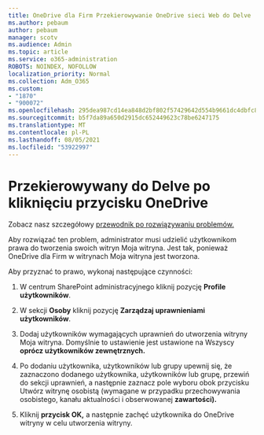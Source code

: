 ```yaml
---
title: OneDrive dla Firm Przekierowywanie OneDrive sieci Web do Delve
ms.author: pebaum
author: pebaum
manager: scotv
ms.audience: Admin
ms.topic: article
ms.service: o365-administration
ROBOTS: NOINDEX, NOFOLLOW
localization_priority: Normal
ms.collection: Adm_O365
ms.custom:
- "1870"
- "900072"
ms.openlocfilehash: 295dea987cd14ea848d2bf802f57429642d554b9661dc4dbfc805a447b7d0ede
ms.sourcegitcommit: b5f7da89a650d2915dc652449623c78be6247175
ms.translationtype: MT
ms.contentlocale: pl-PL
ms.lasthandoff: 08/05/2021
ms.locfileid: "53922997"
---
```

# <a name="redirected-to-delve-after-you-click-onedrive"></a>Przekierowywany do Delve po kliknięciu przycisku OneDrive

Zobacz nasz szczegółowy [przewodnik po rozwiązywaniu problemów.](https://docs.microsoft.com/sharepoint/support/sites/troubleshooting-guide-for-sites-stopped-at-provisioning)

Aby rozwiązać ten problem, administrator musi udzielić użytkownikom prawa do tworzenia swoich witryn Moja witryna. Jest tak, ponieważ OneDrive dla Firm w witrynach Moja witryna jest tworzona.

Aby przyznać to prawo, wykonaj następujące czynności:

1. W centrum SharePoint administracyjnego kliknij pozycję **Profile użytkowników**.

2. W sekcji **Osoby** kliknij pozycję **Zarządzaj uprawnieniami użytkowników**.

3. Dodaj użytkowników wymagających uprawnień do utworzenia witryny Moja witryna. Domyślnie to ustawienie jest ustawione na Wszyscy **oprócz użytkowników zewnętrznych.**

4. Po dodaniu użytkownika, użytkowników lub grupy upewnij się, że zaznaczono dodanego użytkownika,  użytkowników lub grupę, przewiń do sekcji uprawnień, a następnie zaznacz pole wyboru obok przycisku Utwórz witrynę osobistą (wymagane w przypadku przechowywania osobistego, kanału aktualności i obserwowanej **zawartości).**

5. Kliknij **przycisk OK,** a następnie zachęć użytkownika do OneDrive witryny w celu utworzenia witryny.
